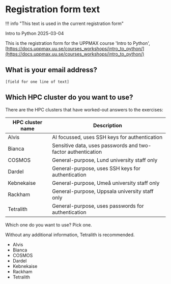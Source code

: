 # Registration form text

!!! info "This text is used in the current registration form"

Intro to Python 2025-03-04

This is the registration form for the UPPMAX course 'Intro to Python',
[https://docs.uppmax.uu.se/courses_workshops/intro_to_python/](https://docs.uppmax.uu.se/courses_workshops/intro_to_python/)

## What is your email address?

```text
[field for one line of text]
```

## Which HPC cluster do you want to use? 

There are the HPC clusters that have worked-out answers to the exercises:

HPC cluster name|Description
----------------|------------------------------------------------------------
Alvis           |AI focussed, uses SSH keys for authentication
Bianca          |Sensitive data, uses passwords and two-factor authentication
COSMOS          |General-purpose, Lund university staff only
Dardel          |General-purpose, uses SSH keys for authentication
Kebnekaise      |General-purpose, Umeå university staff only
Rackham         |General-purpose, Uppsala university staff only
Tetralith       |General-purpose, uses passwords for authentication

Which one do you want to use? Pick one.

Without any additional information, Tetralith is recommended.

- Alvis
- Bianca
- COSMOS
- Dardel
- Kebnekaise
- Rackham
- Tetralith
